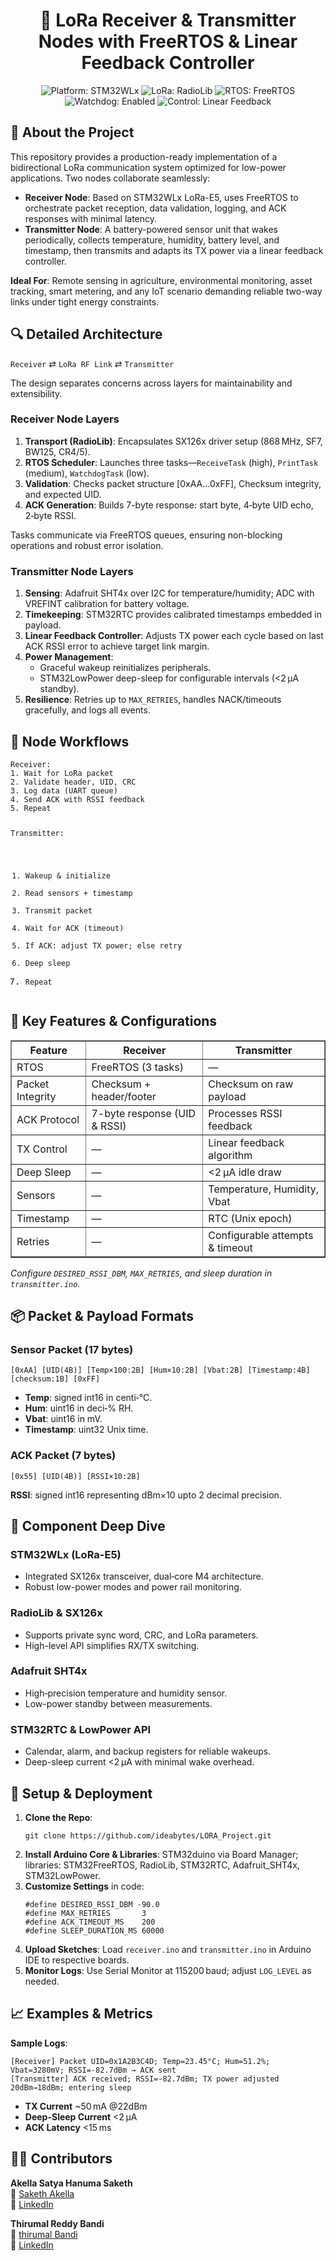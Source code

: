 <h1 align="center">📡 LoRa Receiver &amp; Transmitter Nodes with FreeRTOS &amp; Linear Feedback Controller</h1>
<p align="center">
  <img src="https://img.shields.io/badge/Platform-STM32WLx-blue" alt="Platform: STM32WLx" />
  <img src="https://img.shields.io/badge/LoRa-RadioLib-orange" alt="LoRa: RadioLib" />
  <img src="https://img.shields.io/badge/RTOS-FreeRTOS-green" alt="RTOS: FreeRTOS" />
  <img src="https://img.shields.io/badge/Watchdog-Enabled-critical" alt="Watchdog: Enabled" />
  <img src="https://img.shields.io/badge/Control-LinearFeedback-purple" alt="Control: Linear Feedback" />
</p>

<h2>📝 About the Project</h2>
<p>This repository provides a production-ready implementation of a bidirectional LoRa communication system optimized for low-power applications. Two nodes collaborate seamlessly:</p>
<ul>
  <li><strong>Receiver Node</strong>: Based on STM32WLx LoRa-E5, uses FreeRTOS to orchestrate packet reception, data validation, logging, and ACK responses with minimal latency.</li>
  <li><strong>Transmitter Node</strong>: A battery-powered sensor unit that wakes periodically, collects temperature, humidity, battery level, and timestamp, then transmits and adapts its TX power via a linear feedback controller.</li>
</ul>
<p><strong>Ideal For</strong>: Remote sensing in agriculture, environmental monitoring, asset tracking, smart metering, and any IoT scenario demanding reliable two-way links under tight energy constraints.</p>

<h2>🔍 Detailed Architecture</h2>
<p><code>Receiver</code> ⇄ <code>LoRa RF Link</code> ⇄ <code>Transmitter</code></p>
<p>The design separates concerns across layers for maintainability and extensibility.</p>

<h3>Receiver Node Layers</h3>
<ol>
  <li><strong>Transport (RadioLib)</strong>: Encapsulates SX126x driver setup (868 MHz, SF7, BW125, CR4/5).</li>
  <li><strong>RTOS Scheduler</strong>: Launches three tasks—<code>ReceiveTask</code> (high), <code>PrintTask</code> (medium), <code>WatchdogTask</code> (low).</li>
  <li><strong>Validation</strong>: Checks packet structure [0xAA…0xFF], Checksum integrity, and expected UID.</li>
  <li><strong>ACK Generation</strong>: Builds 7-byte response: start byte, 4‑byte UID echo, 2‑byte RSSI.</li>
</ol>
<p>Tasks communicate via FreeRTOS queues, ensuring non-blocking operations and robust error isolation.</p>

<h3>Transmitter Node Layers</h3>
<ol>
  <li><strong>Sensing</strong>: Adafruit SHT4x over I2C for temperature/humidity; ADC with VREFINT calibration for battery voltage.</li>
  <li><strong>Timekeeping</strong>: STM32RTC provides calibrated timestamps embedded in payload.</li>
  <li><strong>Linear Feedback Controller</strong>: Adjusts TX power each cycle based on last ACK RSSI error to achieve target link margin.</li>
  <li><strong>Power Management</strong>:
    <ul>
      <li>Graceful wakeup reinitializes peripherals.</li>
      <li>STM32LowPower deep-sleep for configurable intervals (<2 µA standby).</li>
    </ul>
  </li>
  <li><strong>Resilience</strong>: Retries up to <code>MAX_RETRIES</code>, handles NACK/timeouts gracefully, and logs all events.</li>
</ol>

<h2>🔄 Node Workflows</h2>
<pre><code>Receiver:
1. Wait for LoRa packet
2. Validate header, UID, CRC
3. Log data (UART queue)
4. Send ACK with RSSI feedback
5. Repeat

Transmitter:

1. Wakeup & initialize
2. Read sensors + timestamp
3. Transmit packet
4. Wait for ACK (timeout)
5. If ACK: adjust TX power; else retry
6. Deep sleep
7. Repeat
   </code></pre>

<h2>🔑 Key Features &amp; Configurations</h2>
<table border="1" cellspacing="0" cellpadding="8">
  <tr><th>Feature</th><th>Receiver</th><th>Transmitter</th></tr>
  <tr><td>RTOS</td><td>FreeRTOS (3 tasks)</td><td>—</td></tr>
  <tr><td>Packet Integrity</td><td>Checksum + header/footer</td><td>Checksum on raw payload</td></tr>
  <tr><td>ACK Protocol</td><td>7-byte response (UID &amp; RSSI)</td><td>Processes RSSI feedback</td></tr>
  <tr><td>TX Control</td><td>—</td><td>Linear feedback algorithm</td></tr>
  <tr><td>Deep Sleep</td><td>—</td><td>&lt;2 µA idle draw</td></tr>
  <tr><td>Sensors</td><td>—</td><td>Temperature, Humidity, Vbat</td></tr>
  <tr><td>Timestamp</td><td>—</td><td>RTC (Unix epoch)</td></tr>
  <tr><td>Retries</td><td>—</td><td>Configurable attempts &amp; timeout</td></tr>
</table>
<p><em>Configure <code>DESIRED_RSSI_DBM</code>, <code>MAX_RETRIES</code>, and sleep duration in <code>transmitter.ino</code>.</em></p>

<h2>📦 Packet &amp; Payload Formats</h2>
<h3>Sensor Packet (17 bytes)</h3>
<pre><code>[0xAA] [UID(4B)] [Temp×100:2B] [Hum×10:2B] [Vbat:2B] [Timestamp:4B] [checksum:1B] [0xFF]</code></pre>
<ul>
  <li><strong>Temp</strong>: signed int16 in centi‑°C.</li>
  <li><strong>Hum</strong>: uint16 in deci‑% RH.</li>
  <li><strong>Vbat</strong>: uint16 in mV.</li>
  <li><strong>Timestamp</strong>: uint32 Unix time.</li>
</ul>
<h3>ACK Packet (7 bytes)</h3>
<pre><code>[0x55] [UID(4B)] [RSSI×10:2B]</code></pre>
<p><strong>RSSI</strong>: signed int16 representing dBm×10 upto 2 decimal precision.</p>

<h2>🧩 Component Deep Dive</h2>
<h3>STM32WLx (LoRa-E5)</h3>
<ul>
  <li>Integrated SX126x transceiver, dual‑core M4 architecture.</li>
  <li>Robust low-power modes and power rail monitoring.</li>
</ul>
<h3>RadioLib &amp; SX126x</h3>
<ul>
  <li>Supports private sync word, CRC, and LoRa parameters.</li>
  <li>High-level API simplifies RX/TX switching.</li>
</ul>
<h3>Adafruit SHT4x</h3>
<ul>
  <li>High‑precision temperature and humidity sensor.</li>
  <li>Low-power standby between measurements.</li>
</ul>
<h3>STM32RTC &amp; LowPower API</h3>
<ul>
  <li>Calendar, alarm, and backup registers for reliable wakeups.</li>
  <li>Deep-sleep current <2 µA with minimal wake overhead.</li>
</ul>

<h2>🚀 Setup &amp; Deployment</h2>
<ol>
  <li><strong>Clone the Repo</strong>:
    <pre><code>git clone https://github.com/ideabytes/LORA_Project.git</code></pre>
  </li>
  <li><strong>Install Arduino Core &amp; Libraries</strong>: STM32duino via Board Manager; libraries: STM32FreeRTOS, RadioLib, STM32RTC, Adafruit_SHT4x, STM32LowPower.</li>
  <li><strong>Customize Settings</strong> in code:
    <pre><code>#define DESIRED_RSSI_DBM -90.0
#define MAX_RETRIES       3
#define ACK_TIMEOUT_MS    200
#define SLEEP_DURATION_MS 60000</code></pre>
  </li>
  <li><strong>Upload Sketches</strong>: Load <code>receiver.ino</code> and <code>transmitter.ino</code> in Arduino IDE to respective boards.</li>
  <li><strong>Monitor Logs</strong>: Use Serial Monitor at 115200 baud; adjust <code>LOG_LEVEL</code> as needed.</li>
</ol>

<h2>📈 Examples &amp; Metrics</h2>
<p><strong>Sample Logs</strong>:</p>
<pre><code>[Receiver] Packet UID=0x1A2B3C4D; Temp=23.45°C; Hum=51.2%; Vbat=3280mV; RSSI=-82.7dBm → ACK sent
[Transmitter] ACK received; RSSI=-82.7dBm; TX power adjusted 20dBm→18dBm; entering sleep
</code></pre>
<ul>
  <li><strong>TX Current</strong> ~50 mA @22dBm</li>
  <li><strong>Deep-Sleep Current</strong> &lt;2 µA</li>
  <li><strong>ACK Latency</strong> &lt;15 ms</li>
</ul>

<h2>👨‍💻 Contributors</h2>
<p>
  <strong>Akella Satya Hanuma Saketh</strong><br />
  📧 <a href="mailto:sakethakella05@gmail.com">Saketh Akella</a><br />
  🔗 <a href="https://www.linkedin.com/in/saketh-akella-aa7886270/" target="_blank">LinkedIn</a>
</p>
<p>
  <strong>Thirumal Reddy Bandi</strong><br />
  📧 <a href="mailto:Bandi Thirumal Reddy">thirumal Bandi</a><br />
  🔗 <a href="https://www.linkedin.com/in/thirumal-reddy-bandi-34a7a3250/" target="_blank">LinkedIn</a>
</p>
